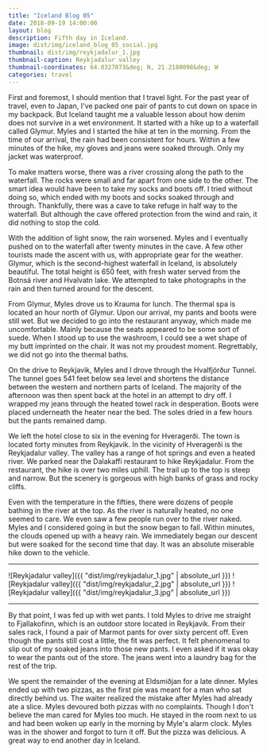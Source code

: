 ```yaml
---
title: "Iceland Blog 05"
date: 2018-09-19 14:00:00
layout: blog
description: Fifth day in Iceland.
image: dist/img/iceland_blog_05_social.jpg
thumbnail: dist/img/reykjadalur_1.jpg
thumbnail-caption: Reykjadalur valley
thumbnail-coordinates: 64.0327873&deg; N, 21.2180098&deg; W
categories: travel
---
```


First and foremost, I should mention that I travel light. For the past year of travel, even to Japan, I've packed one pair of pants to cut down on space in my backpack. But Iceland taught me a valuable lesson about how denim does not survive in a wet environment. It started with a hike up to a waterfall called Glymur. Myles and I started the hike at ten in the morning. From the time of our arrival, the rain had been consistent for hours. Within a few minutes of the hike, my gloves and jeans were soaked through. Only my jacket was waterproof.

To make matters worse, there was a river crossing along the path to the waterfall. The rocks were small and far apart from one side to the other. The smart idea would have been to take my socks and boots off. I tried without doing so, which ended with my boots and socks soaked through and through. Thankfully, there was a cave to take refuge in half way to the waterfall. But although the cave offered protection from the wind and rain, it did nothing to stop the cold.

With the addition of light snow, the rain worsened. Myles and I eventually pushed on to the waterfall after twenty minutes in the cave. A few other tourists made the ascent with us, with appropriate gear for the weather. Glymur, which is the second-highest waterfall in Iceland, is absolutely beautiful. The total height is 650 feet, with fresh water served from the Botnsá river and Hvalvatn lake. We attempted to take photographs in the rain and then turned around for the descent.

From Glymur, Myles drove us to Krauma for lunch. The thermal spa is located an hour north of Glymur. Upon our arrival, my pants and boots were still wet. But we decided to go into the restaurant anyway, which made me uncomfortable. Mainly because the seats appeared to be some sort of suede. When I stood up to use the washroom, I could see a wet shape of my butt imprinted on the chair. It was not my proudest moment. Regrettably, we did not go into the thermal baths.

On the drive to Reykjavik, Myles and I drove through the Hvalfjörður Tunnel. The tunnel goes 541 feet below sea level and shortens the distance between the western and northern parts of Iceland. The majority of the afternoon was then spent back at the hotel in an attempt to dry off. I wrapped my jeans through the heated towel rack in desperation. Boots were placed underneath the heater near the bed. The soles dried in a few hours but the pants remained damp.

We left the hotel close to six in the evening for Hveragerði. The town is located forty minutes from Reykjavik. In the vicinity of Hveragerði is the Reykjadalur valley. The valley has a range of hot springs and even a heated river. We parked near the Dalakaffi restaurant to hike Reykjadalur. From the restaurant, the hike is over two miles uphill. The trail up to the top is steep and narrow. But the scenery is gorgeous with high banks of grass and rocky cliffs.

Even with the temperature in the fifties, there were dozens of people bathing in the river at the top. As the river is naturally heated, no one seemed to care. We even saw a few people run over to the river naked. Myles and I considered going in but the snow began to fall. Within minutes, the clouds opened up with a heavy rain. We immediately began our descent but were soaked for the second time that day. It was an absolute miserable hike down to the vehicle.

---

![Reykjadalur valley]({{ "dist/img/reykjadalur_1.jpg" | absolute_url }})
![Reykjadalur valley]({{ "dist/img/reykjadalur_2.jpg" | absolute_url }})
![Reykjadalur valley]({{ "dist/img/reykjadalur_3.jpg" | absolute_url }})

---

By that point, I was fed up with wet pants. I told Myles to drive me straight to Fjallakofinn, which is an outdoor store located in Reykjavik. From their sales rack, I found a pair of Marmot pants for over sixty percent off. Even though the pants still cost a little, the fit was perfect. It felt phenomenal to slip out of my soaked jeans into those new pants. I even asked if it was okay to wear the pants out of the store. The jeans went into a laundry bag for the rest of the trip.

We spent the remainder of the evening at Eldsmiðjan for a late dinner. Myles ended up with two pizzas, as the first pie was meant for a man who sat directly behind us. The waiter realized the mistake after Myles had already ate a slice. Myles devoured both pizzas with no complaints. Though I don't believe the man cared for Myles too much. He stayed in the room next to us and had been woken up early in the morning by Myle's alarm clock. Myles was in the shower and forgot to turn it off. But the pizza was delicious. A great way to end another day in Iceland.